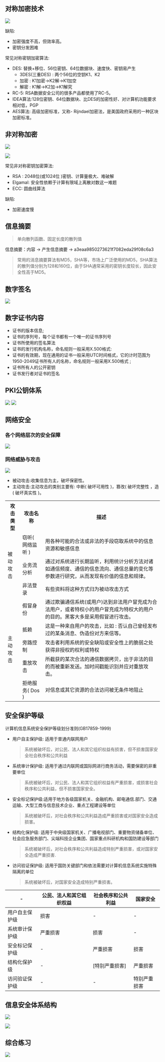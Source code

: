 ## 对称加密技术

![](../../static/images/rk/ssaad_1.png)

缺陷:
- 加密强度不高，但效率高。
- 密钥分发困难

常见对称密钥加密算法: 
- DES: 替换+移位、56位密钥、64位数据块、速度快、密钥易产生
  - 3DES(三重DES) : 两个56位的空钥K1、K2
  - 加密 : K1加密->K2解->K1加空
  - 解密 : K1解->K2加->K1解究
- RC-5: RSA数据安全公司的很多产品都使用了RC-5。
- IDEA算法:128位密钥、64位数据块、比DES的加密性好、对计算机功能要求相对低，PGP
- AES算法: 高级加密标准，又称- Rijndael加密法，是美国政府采用的一种区块加密标准。

## 非对称加密

![](../../static/images/rk/ssaad_2.png)

![](../../static/images/rk/ssaad_3.png)

常见非对称密钥加密算法: 
- RSA : 2048位(或1024位 )密钥、计算量极大、难破解
- Elgamal: 安全性依赖于计算有限域上离散对数这一难题
- ECC: 圆曲线算法

缺陷: 
- 加密速度慢

## 信息摘要

> 单向散列函数、固定长度的散列值

信息摘要：内容 -> 产生信息摘要 -> a3eaa9850273621f7082eda29f08c6a3

> 常用的消息摘要算法有MD5，SHA等，市场上广泛使用的MD5，SHA算法的散列值分别为128和160位，由于SHA通常采用的密钥长度较长，因此安全性高于MD5。

## 数字签名

![](../../static/images/rk/ssaad_5.png)

## 数字证书内容

- 证书的版本信息;
- 证书的序列号，每个证书都有一个唯一的证书序列号
- 证书所使用的签名算法
- 证书的发行机构名称，命名规则一般采用X.500格式:
- 证书的有效期，现在通用的证书一般采用UTC时间格式，它的计时范围为1950-2049证书所有人的名称，命名规则一般采用X.500格式 ;
- 证书所有人的公开密钥
- 证书发行者对证书的签名

## PKI公钥体系

![](../../static/images/rk/ssaad_8.png)
![](../../static/images/rk/ssaad_9.png)


## 网络安全

### 各个网络层次的安全保障

![](../../static/images/rk/ssaad_10.png)

### 网络威胁与攻击

![](../../static/images/rk/ssaad_11.png)

- 被动攻击:收集信息为主，破坏保密性。
- 主动攻击:主动攻击的类别主要有: 中断( 破坏可用性 )，篡改( 破坏完整性 ，造( 破坏真实性 )。

<table>
  <tr>
    <th>攻击类型</th>
    <th>攻击名称</th>
    <th>描述</th>
  </tr>
  <tr>
    <td rowspan="3">被动攻击</td>
    <td>窃听( 网络监听 )</td>
    <td>用各种可能的合法或非法的手段窃取系统中的信息资源和敏感信息</td>
  </tr>
  <tr>
    <td>业务流分析</td>
    <td>通过对系统进行长期监听，利用统计分析方法对诸如通信频度、通信的信息流向、通信总量的变化等参数进行研究，从而发现有价值的信息和规律。</td>
  </tr>
  <tr>
    <td>非法登录</td>
    <td>有些资料将这种方式归为被动攻击方式</td>
  </tr>
  <tr>
    <td rowspan="5">主动攻击</td>
    <td>假冒身份</td>
    <td>通过欺骗通信系统(或用户)达到非法用户冒充成为合法用户，或者特权小的用户冒充成为特权大的用户的目的。黑客大多是采用假冒进行攻击。</td>
  </tr>
  <tr>
    <td>抵赖</td>
    <td>这是一种来自用户的攻击，比如 : 否认自己曾经发布过的某条消息、伪造份对方来信等。</td>
  </tr>
  <tr>
    <td>旁路控制</td>
    <td>攻击者利用系统的安全缺陷或安全性上的脆弱之处获得非授权的权利或特权</td>
  </tr>
  <tr>
    <td>重放攻击</td>
    <td>所截获的某次合法的通信数据拷贝，出于非法的目的而被重新发送。加时间戳能识别并应对重放攻击。</td>
  </tr>
  <tr>
    <td>拒绝服务( Dos )</td>
    <td>对信息或其它资源的合法访问被无条件地阻止</td>
  </tr>
</table>

## 安全保护等级

计算机信息系统安全保护等级划分准则(GB17859-1999)
- 用户自主保护级: 适用于普通内联网用户
  > 系统被破坏后，对公民、法人和其它组织权益有损害，但不损害国家安全社会秩序和公共利益
- 系统审计保护级: 适用于通过内联网或国际网进行商务活动，需要保密的非重要单位
  > 系统被破坏后，对公民、法人和其它组织权益有严重损害，或损害社会秩序和公共利益，但不损害国家安全。
- 安全标记保护级:适用于地方各级国家机关、金融机构、邮电通信.部门、交通运输、大型工商与信息技术企业、重点工程建设等单位
  > 系统被破坏后，对社会秩序和公共利益造成严重损害或对国家安全造成损害。
- 结构化保护级: 适用于中央级国家机关、广播电视部门、重要物资储备单位、社会应急服务部门、尖端科技企业集团、国家重点科研机构和国防建设等部门
  > 系统被破坏后，对社会秩序和公共利益造成特别严重损害，或对国家安全造成严重损害.
- 访问验证保护级: 适用于国防关键部门和依法需要对计算机信息系统实施特殊隔离的单位
  > 系统被破坏后，对国家安全造成特别严重损害。


|-|公民、法人和其它组织权益|社会秩序和公共利益|国家安全|
|-|-|-|-|
|用户自主保护级|损害|-|-|
|系统审计保护级|严重损害|损害|-|
|安全标记保护级|-|严重损害|损害|
|结构化保护级|-|[特别严重损害]|严重损害|
|访问验证保护级|-|-|特别严重损害|

## 信息安全体系结构

![](../../static/images/rk/ssaad_15.png)

![](../../static/images/rk/ssaad_16.png)

## 综合练习

![](../../static/images/rk/ssaad_6.png)




